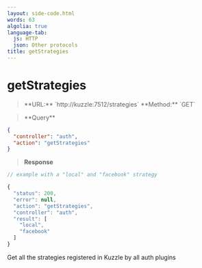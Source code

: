 ```yaml
---
layout: side-code.html
words: 63
algolia: true
language-tab:
  js: HTTP
  json: Other protocols
title: getStrategies
---
```


# getStrategies


<blockquote class="js">
<p>
**URL:** `http://kuzzle:7512/strategies`  
**Method:** `GET`
</p>
</blockquote>

<blockquote class="json">
<p>
**Query**
</p>
</blockquote>

```json
{
  "controller": "auth",
  "action": "getStrategies"
}
```

>**Response**

```javascript
// example with a "local" and "facebook" strategy

{
  "status": 200,
  "error": null,
  "action": "getStrategies",
  "controller": "auth",
  "result": [
    "local",
    "facebook"
  ]
}
```

Get all the strategies registered in Kuzzle by all auth plugins
